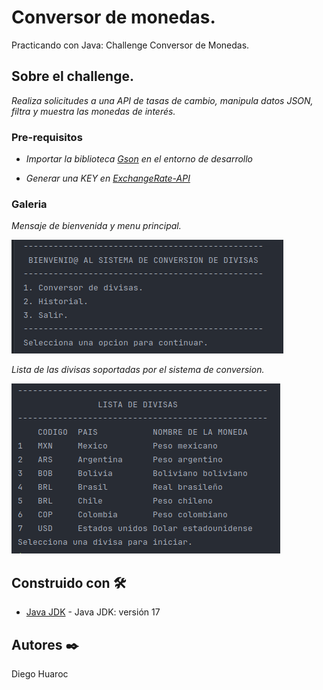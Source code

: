 # Conversor de monedas.

Practicando con Java: Challenge Conversor de Monedas.

## Sobre el challenge.

_Realiza solicitudes a una API de tasas de cambio, manipula datos JSON, filtra y muestra las monedas de interés._


### Pre-requisitos 

* _Importar la biblioteca [Gson](https://central.sonatype.com/artifact/com.google.code.gson/gson?smo=true) en el entorno de desarrollo_

* _Generar una KEY en [ExchangeRate-API](https://www.exchangerate-api.com/)_


### Galeria 
_Mensaje de bienvenida y menu principal._

![Mensaje de bienvenida](img/inicio.png)

_Lista de las divisas soportadas por el sistema de conversion._

![Lista de divisas](img/lista-divisas.png "Lista de divisas")


## Construido con 🛠️
* [Java JDK](https://www.oracle.com/br/java/technologies/downloads/) - Java JDK: versión 17

## Autores ✒️
Diego Huaroc
